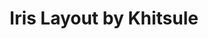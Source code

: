 ---
layout: layouts/keymapdb_entry.njk
OS: []
keymap_author: khitsule
firmware: QMK
hasHomeRowMods: False
hasLetterOnThumb: False
hasVerticalCombos: False
keymap_image: https://i.imgur.com/BIzu3RZ.png
imageDate: idk
keyCount: 56
keyboard: Iris
baseLayouts: ["QWERTY"]
languages: ['English']
layerCount: 5
title: "Iris Layout by Khitsule"
isSplit: True
stagger: columnar
summary: 
keymap_url: https://github.com/khitsule/qmk_firmware/tree/master/keyboards/keebio/iris/keymaps/khitsule
writeup: https://github.com/khitsule/qmk_firmware/tree/master/keyboards/keebio/iris/keymaps/khitsule/readme.md
---
